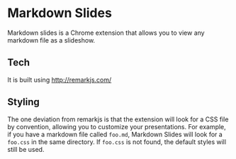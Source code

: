 # Markdown Slides

Markdown slides is a Chrome extension that allows you to view any markdown file as a slideshow.

## Tech

It is built using http://remarkjs.com/

## Styling

The one deviation from remarkjs is that the extension will look for a CSS file by convention, allowing you to customize your presentations. For example, if you have a markdown file called `foo.md`, Markdown Slides will look for a `foo.css` in the same directory. If `foo.css` is not found, the default styles will still be used.
